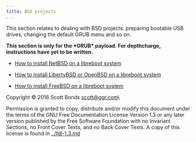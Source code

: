 ```yaml
---
title: BSD projects 
...
```


This section relates to dealing with BSD projects: preparing bootable
USB drives, changing the default GRUB menu and so on.

**This section is only for the \*GRUB\* payload. For depthcharge,
instructions have yet to be written.**

-   [How to install NetBSD on a libreboot system](netbsd.md)
-   [How to install LibertyBSD or OpenBSD on a libreboot
    system](openbsd.md)

-   [How to install FreeBSD on a libreboot system](freebsd.md)

Copyright © 2016 Scott Bonds <scott@ggr.com>\

Permission is granted to copy, distribute and/or modify this document
under the terms of the GNU Free Documentation License Version 1.3 or any later
version published by the Free Software Foundation
with no Invariant Sections, no Front Cover Texts, and no Back Cover Texts.
A copy of this license is found in [../fdl-1.3.md](../fdl-1.3.md)
